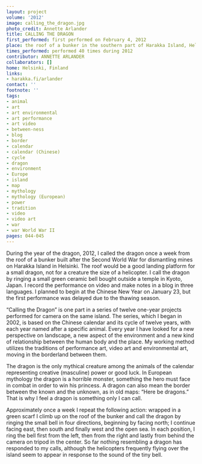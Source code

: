 ```yaml
---
layout: project
volume: '2012'
image: calling_the_dragon.jpg
photo_credit: Annette Arlander
title: CALLING THE DRAGON
first_performed: first performed on February 4, 2012
place: the roof of a bunker in the southern part of Harakka Island, Helsinki, Finland
times_performed: performed 40 times during 2012
contributor: ANNETTE ARLANDER
collaborators: []
home: Helsinki, Finland
links:
- harakka.fi/arlander
contact: ''
footnote: ''
tags:
- animal
- art
- art environmental
- art performance
- art video
- between-ness
- blog
- border
- calendar
- calendar (Chinese)
- cycle
- dragon
- environment
- Europe
- island
- map
- mythology
- mythology (European)
- power
- tradition
- video
- video art
- war
- war World War II
pages: 044-045
---
```


During the year of the dragon, 2012, I called the dragon once a week from the roof of a bunker built after the Second World War for dismantling mines on Harakka Island in Helsinki. The roof would be a good landing platform for a small dragon, not for a creature the size of a helicopter. I call the dragon by ringing a small green ceramic bell bought outside a temple in Kyoto, Japan. I record the performance on video and make notes in a blog in three languages. I planned to begin at the Chinese New Year on January 23, but the first performance was delayed due to the thawing season.

“Calling the Dragon” is one part in a series of twelve one-year projects performed for camera on the same island. The series, which I began in 2002, is based on the Chinese calendar and its cycle of twelve years, with each year named after a specific animal. Every year I have looked for a new perspective on landscape, a new aspect of the environment and a new kind of relationship between the human body and the place. My working method utilizes the traditions of performance art, video art and environmental art, moving in the borderland between them.

The dragon is the only mythical creature among the animals of the calendar representing creative (masculine) power or good luck. In European mythology the dragon is a horrible monster, something the hero must face in combat in order to win his princess. A dragon can also mean the border between the known and the unknown, as in old maps: “Here be dragons.” That is why I feel a dragon is something only I can call.

Approximately once a week I repeat the following action: wrapped in a green scarf I climb up on the roof of the bunker and call the dragon by ringing the small bell in four directions, beginning by facing north; I continue facing east, then south and finally west and the open sea. In each position, I ring the bell first from the left, then from the right and lastly from behind the camera on tripod in the center. So far nothing resembling a dragon has responded to my calls, although the helicopters frequently flying over the island seem to appear in response to the sound of the tiny bell.
